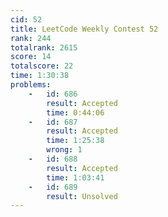 ```yaml
---
cid: 52
title: LeetCode Weekly Contest 52
rank: 244
totalrank: 2615
score: 14
totalscore: 22
time: 1:30:38
problems:
    -   id: 686
        result: Accepted
        time: 0:44:06
    -   id: 687
        result: Accepted
        time: 1:25:38
        wrong: 1
    -   id: 688
        result: Accepted
        time: 1:03:41
    -   id: 689
        result: Unsolved
---
```

